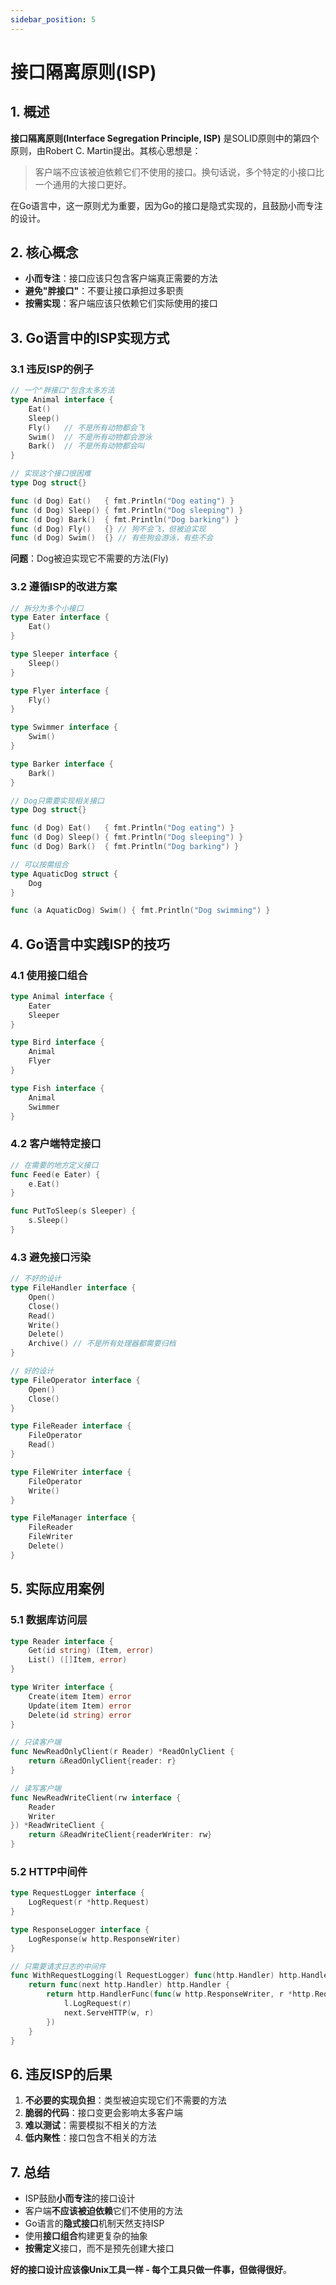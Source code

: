 ```yaml
---
sidebar_position: 5
---
```


# 接口隔离原则(ISP)

## 1. 概述

**接口隔离原则(Interface Segregation Principle, ISP)** 是SOLID原则中的第四个原则，由Robert C. Martin提出。其核心思想是：

> 客户端不应该被迫依赖它们不使用的接口。换句话说，多个特定的小接口比一个通用的大接口更好。

在Go语言中，这一原则尤为重要，因为Go的接口是隐式实现的，且鼓励小而专注的设计。

## 2. 核心概念

- **小而专注**：接口应该只包含客户端真正需要的方法
- **避免"胖接口"**：不要让接口承担过多职责
- **按需实现**：客户端应该只依赖它们实际使用的接口

## 3. Go语言中的ISP实现方式

### 3.1 违反ISP的例子

```go
// 一个"胖接口"包含太多方法
type Animal interface {
    Eat()
    Sleep()
    Fly()   // 不是所有动物都会飞
    Swim()  // 不是所有动物都会游泳
    Bark()  // 不是所有动物都会叫
}

// 实现这个接口很困难
type Dog struct{}

func (d Dog) Eat()   { fmt.Println("Dog eating") }
func (d Dog) Sleep() { fmt.Println("Dog sleeping") }
func (d Dog) Bark()  { fmt.Println("Dog barking") }
func (d Dog) Fly()   {} // 狗不会飞，但被迫实现
func (d Dog) Swim()  {} // 有些狗会游泳，有些不会
```

**问题**：Dog被迫实现它不需要的方法(Fly)

### 3.2 遵循ISP的改进方案

```go
// 拆分为多个小接口
type Eater interface {
    Eat()
}

type Sleeper interface {
    Sleep()
}

type Flyer interface {
    Fly()
}

type Swimmer interface {
    Swim()
}

type Barker interface {
    Bark()
}

// Dog只需要实现相关接口
type Dog struct{}

func (d Dog) Eat()   { fmt.Println("Dog eating") }
func (d Dog) Sleep() { fmt.Println("Dog sleeping") }
func (d Dog) Bark()  { fmt.Println("Dog barking") }

// 可以按需组合
type AquaticDog struct {
    Dog
}

func (a AquaticDog) Swim() { fmt.Println("Dog swimming") }
```

## 4. Go语言中实践ISP的技巧

### 4.1 使用接口组合

```go
type Animal interface {
    Eater
    Sleeper
}

type Bird interface {
    Animal
    Flyer
}

type Fish interface {
    Animal
    Swimmer
}
```

### 4.2 客户端特定接口

```go
// 在需要的地方定义接口
func Feed(e Eater) {
    e.Eat()
}

func PutToSleep(s Sleeper) {
    s.Sleep()
}
```

### 4.3 避免接口污染

```go
// 不好的设计
type FileHandler interface {
    Open()
    Close()
    Read()
    Write()
    Delete()
    Archive() // 不是所有处理器都需要归档
}

// 好的设计
type FileOperator interface {
    Open()
    Close()
}

type FileReader interface {
    FileOperator
    Read()
}

type FileWriter interface {
    FileOperator
    Write()
}

type FileManager interface {
    FileReader
    FileWriter
    Delete()
}
```

## 5. 实际应用案例

### 5.1 数据库访问层

```go
type Reader interface {
    Get(id string) (Item, error)
    List() ([]Item, error)
}

type Writer interface {
    Create(item Item) error
    Update(item Item) error
    Delete(id string) error
}

// 只读客户端
func NewReadOnlyClient(r Reader) *ReadOnlyClient {
    return &ReadOnlyClient{reader: r}
}

// 读写客户端
func NewReadWriteClient(rw interface {
    Reader
    Writer
}) *ReadWriteClient {
    return &ReadWriteClient{readerWriter: rw}
}
```

### 5.2 HTTP中间件

```go
type RequestLogger interface {
    LogRequest(r *http.Request)
}

type ResponseLogger interface {
    LogResponse(w http.ResponseWriter)
}

// 只需要请求日志的中间件
func WithRequestLogging(l RequestLogger) func(http.Handler) http.Handler {
    return func(next http.Handler) http.Handler {
        return http.HandlerFunc(func(w http.ResponseWriter, r *http.Request) {
            l.LogRequest(r)
            next.ServeHTTP(w, r)
        })
    }
}
```

## 6. 违反ISP的后果

1. **不必要的实现负担**：类型被迫实现它们不需要的方法
2. **脆弱的代码**：接口变更会影响太多客户端
3. **难以测试**：需要模拟不相关的方法
4. **低内聚性**：接口包含不相关的方法

## 7. 总结

- ISP鼓励**小而专注**的接口设计
- 客户端**不应该被迫依赖**它们不使用的方法
- Go语言的**隐式接口**机制天然支持ISP
- 使用**接口组合**构建更复杂的抽象
- **按需定义**接口，而不是预先创建大接口

**好的接口设计应该像Unix工具一样 - 每个工具只做一件事，但做得很好**。
